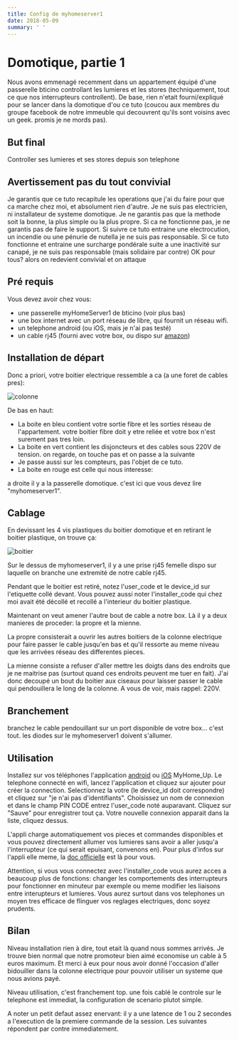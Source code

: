 ```yaml
---
title: Config de myhomeserver1
date: 2018-05-09
summary: ' '
---
```


# Domotique, partie 1

Nous avons emmenagé recemment dans un appartement équipé d'une passerelle bticino controllant les lumieres et les stores (techniquement, tout ce que nos interrupteurs controllent).
De base, rien n'etait fourni/expliqué pour se lancer dans la domotique d'ou ce tuto (coucou aux membres du groupe facebook de notre immeuble qui decouvrent qu'ils sont voisins avec un geek. promis je ne mords pas).

## But final
Controller ses lumieres et ses stores depuis son telephone

## Avertissement pas du tout convivial
Je garantis que ce tuto recapitule les operations que j'ai du faire pour que ca marche chez moi, et absolument rien d'autre.
Je ne suis pas electricien, ni installateur de systeme domotique.
Je ne garantis pas que la methode soit la bonne, la plus simple ou la plus propre.
Si ca ne fonctionne pas, je ne garantis pas de faire le support.
Si suivre ce tuto entraine une electrocution, un incendie ou une pénurie de nutella je ne suis pas responsable.
Si ce tuto fonctionne et entraine une surcharge pondérale suite a une inactivité sur canapé, je ne suis pas responsable (mais solidaire par contre)
OK pour tous? alors on redevient convivial et on attaque

## Pré requis
Vous devez avoir chez vous:

 * une passerelle myHomeServer1 de bticino (voir plus bas)
 * une box internet avec un port réseau de libre, qui fournit un réseau wifi.
 * un telephone android (ou iOS, mais je n'ai pas testé)
 * un cable rj45 (fourni avec votre box, ou dispo sur [amazon])

## Installation de départ
Donc a priori, votre boitier electrique ressemble a ca (a une foret de cables pres):

![colonne][colonne]

De bas en haut:

 * La boite en bleu contient votre sortie fibre et les sorties réseau de l'appartement. votre boitier fibre doit y etre reliée et votre box n'est surement pas tres loin.
 * La boite en vert contient les disjoncteurs et des cables sous 220V de tension. on regarde, on touche pas et on passe a la suivante
 * Je passe aussi sur les compteurs, pas l'objet de ce tuto.
 * La boite en rouge est celle qui nous interesse:

a droite il y a la passerelle domotique. c'est ici que vous devez lire "myhomeserver1".

## Cablage
En devissant les 4 vis plastiques du boitier domotique et en retirant le boitier plastique, on trouve ça:

![boitier][boitier]

Sur le dessus de myhomeserver1, il y a une prise rj45 femelle dispo sur laquelle on branche une extremité de notre cable rj45.

Pendant que le boitier est retiré, notez l'user_code et le device_id sur l'etiquette collé devant.
Vous pouvez aussi noter l'installer_code qui chez moi avait été décollé et recollé a l'interieur du boitier plastique.

Maintenant on veut amener l'autre bout de cable a notre box. Là il y a deux manieres de proceder: la propre et la mienne.

La propre consisterait a ouvrir les autres boitiers de la colonne electrique pour faire passer le cable jusqu'en bas et qu'il ressorte au meme niveau que les arrivées réseau des differentes pieces.

La mienne consiste a refuser d'aller mettre les doigts dans des endroits que je ne maitrise pas (surtout quand ces endroits peuvent me tuer en fait). J'ai donc decoupé un bout du boitier aux ciseaux pour laisser passer le cable qui pendouillera le long de la colonne.
A vous de voir, mais rappel: 220V.

## Branchement
branchez le cable pendouillant sur un port disponible de votre box... c'est tout. les diodes sur le myhomeserver1 doivent s'allumer.

## Utilisation
Installez sur vos téléphones l'application [android] ou [iOS] MyHome_Up.
Le telephone connecté en wifi, lancez l'application et cliquez sur ajouter pour créer la connection. Selectionnez la votre (le device_id doit correspondre) et cliquez sur "je n'ai pas d'identifiants". Choisissez un nom de connexion et dans le champ PIN CODE entrez l'user_code noté auparavant. Cliquez sur "Sauve" pour enregistrer tout ça. Votre nouvelle connexion apparait dans la liste, cliquez dessus.

L'appli charge automatiquement vos pieces et commandes disponibles et vous pouvez directement allumer vos lumieres sans avoir a aller jusqu'a l'interrupteur (ce qui serait epuisant, convenons en).
Pour plus d'infos sur l'appli elle meme, la [doc officielle][MyHome_Up] est là pour vous.

Attention, si vous vous connectez avec l'installer_code vous aurez acces a beaucoup plus de fonctions: changer les comportements des interrupteurs pour fonctionner en minuteur par exemple ou meme modifier les liaisons entre interupteurs et lumieres. Vous aurez surtout dans vos telephones un moyen tres efficace de flinguer vos reglages electriques, donc soyez prudents.

## Bilan
Niveau installation rien à dire, tout etait là quand nous sommes arrivés. Je trouve bien normal que notre promoteur bien aimé economise un cable à 5 euros maximum. Et merci à eux pour nous avoir donné l'occasion d'aller bidouiller dans la colonne electrique pour pouvoir utiliser un systeme que nous avions payé.

Niveau utilisation, c'est franchement top. une fois cablé le controle sur le telephone est immediat, la configuration de scenario plutot simple.

A noter un petit defaut assez enervant: il y a une latence de 1 ou 2 secondes a l'execution de la premiere commande de la session. Les suivantes répondent par contre immediatement.

[android]: https://play.google.com/store/apps/details?id=com.bticino.myhomeevo&hl=fr
[iOS]:https://itunes.apple.com/fr/app/myhome-up/id1086592490?mt=8
[amazon]: https://www.amazon.fr/b/ref=s9_acsd_hfnv_hd_bw_bT7LaZ_ct_x_ct02_w?_encoding=UTF8&node=430306031&pf_rd_m=A1X6FK5RDHNB96&pf_rd_s=merchandised-search-8&pf_rd_r=ZXN1PEWE9R0M77PZGC99&pf_rd_t=101&pf_rd_p=e0e9cb9b-767e-5ad1-aa18-c77f14f3c384&pf_rd_i=430265031
[MyHome_Up]: https://www.bticino.be/fr/domotique/myhomeup
[colonne]: https://lh3.googleusercontent.com/FsuQOmHgQAV5DRNoGU0p5qNHIk_vyHZPYBUa7zowtQQpj3ppOxAI81Ps-oJSX62oA08ywGqYup_0bzNVd6ydq83ozB4N3r-iNZ5B45fj9xQY9wRF4Ayai0it2xmtro_BVmcCIBPwchEJX0o37bKpLXQsntc06hTmIekV3vhbZFHjK5WHWrvloiQ1o_g49p5kWTz8ZWvXdHykrLU0TmdzwlFurAEAdOGyjxq8Vmy6hHykIF2w_2rknGJwsOdvHoA5wLelQH0gIJ9UGhImRilxQBkCFqy3511xIb6KiQNo32DKokqzKVK5zjL3476igLfcLkiYxaB0EQuBLb9VWJprwgLnTVhOJQzTCNmsTNgFolpR53xVqiia3ofe8KTETcpPnclrGYD-BS83LnvfqPkvsXV6mv-xhuegxBjRr9bVOQPZ-3sI466eNcgflmUlxTF9R4LYtNNsO6iS0hPeI0gz4nTnyAsiW5b5RNAqBlvR2LoOQ0Phy_x-w-ok1k4qf5xJIvITwu-1fyK1OVQZdbiL7fAH4-Sg2INvR60O_6ZGF8-2KvAI8DklDXixsgs-YxSNtx6drxHXfq2EQTkoTss1bdX8fu8wfF4ydb3cTjjLBd8Ts6tlEC5GhKjpKzDnEMFH5k3BdkDLr1huNblRE7jkmpakIfeYnlAw=w500-h667-no "Colonne electrique"
[boitier]: https://lh3.googleusercontent.com/_4NAt0wQ6OZwhXNOJMClEbtd2qIJme8-ZckTMGbh9vrbN-THa2GftrIK6-quo_-hxzpavPsYJcgBgOtR49Wox4F0kUSxVd_skn8FuFPHI2y7__Hl4C0a4BAfxnKDcSPObfOqgA8583RkpLK9X120BqI3-8tQf0ZsSLGdbFvc5hKVqXZ1bhwbr2sTsOYKKH85QfKD2cbvl9_yS5m8MwHzHPOLBMC9SAQFQ8EGHS-YlBMQmz5qXJmnuo_CvSBbPRFlsMMvPgRcDvJZUpcVNmlbMaC010H3unRnsrUtmXFN_PJOFt-Or9Y60YY5PRFiZQxJnUnDWbkaFb5-6CMTblbvTW7LJLKrVcSPJgsbpV_VvfQkQc5Ez-2svvYia-iBXzZV0XKoAM2wMdt6nhHolanv9HxQBR40CFxVhF6eX6phdTjhtIvzkDUC0BgkNUInt8YjmLCclg8WCU9u1gkdj1D6T-CXacG255rsBmGu3sa0A-lfIKoBP9e0JPknZzTTIoIgNxJ11JZ-Kzr02mq1jZ1wS7BXas5o_ZwJLMTGnK8ollxRQCbZI4CU_8z1dvkhuVFwvgw2gqGUfG-rLbo7UQESgJsWg00-VNXdgVkCR6bhXFCQE-TEp_Bs25rggOgAWHF9l_EbDFOqkV7cU30FARRH8nG_XyOcnlzY=w500-h375-no "Boitier electrique"
